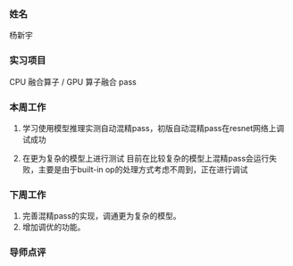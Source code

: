 ### 姓名
杨新宇

### 实习项目
CPU 融合算子 / GPU 算子融合 pass

### 本周工作

1. 学习使用模型推理实测自动混精pass，初版自动混精pass在resnet网络上调试成功

2. 在更为复杂的模型上进行测试
目前在比较复杂的模型上混精pass会运行失败，主要是由于built-in op的处理方式考虑不周到，正在进行调试

### 下周工作
1. 完善混精pass的实现，调通更为复杂的模型。
2. 增加调优的功能。

### 导师点评

